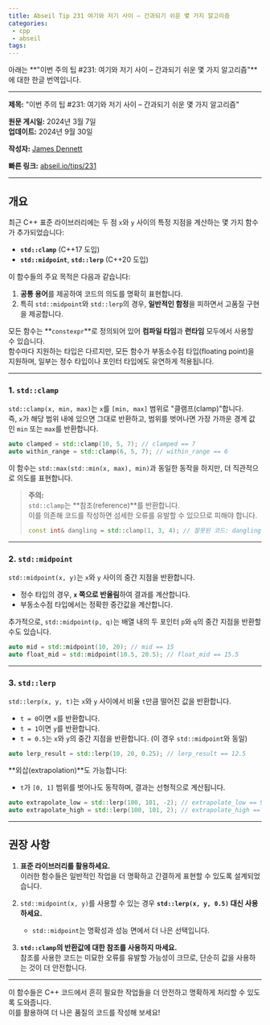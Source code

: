 ```yaml
---
title: Abseil Tip 231 여기와 저기 사이 – 간과되기 쉬운 몇 가지 알고리즘
categories:
 - cpp
 - abseil
tags:
---
```


아래는 **"이번 주의 팁 #231: 여기와 저기 사이 – 간과되기 쉬운 몇 가지 알고리즘"**에 대한 한글 번역입니다.

---

**제목:** "이번 주의 팁 #231: 여기와 저기 사이 – 간과되기 쉬운 몇 가지 알고리즘"  

**원문 게시일:** 2024년 3월 7일  
**업데이트:** 2024년 9월 30일  

**작성자:** [James Dennett](mailto:jdennett@google.com)  

**빠른 링크:** [abseil.io/tips/231](https://abseil.io/tips/231)  

---

## **개요**

최근 C++ 표준 라이브러리에는 두 점 `x`와 `y` 사이의 특정 지점을 계산하는 몇 가지 함수가 추가되었습니다:
- **`std::clamp`** (C++17 도입)
- **`std::midpoint`**, **`std::lerp`** (C++20 도입)

이 함수들의 주요 목적은 다음과 같습니다:
1. **공통 용어**를 제공하여 코드의 의도를 명확히 표현합니다.  
2. 특히 `std::midpoint`와 `std::lerp`의 경우, **일반적인 함정**을 피하면서 고품질 구현을 제공합니다.  

모든 함수는 **`constexpr`**로 정의되어 있어 **컴파일 타임**과 **런타임** 모두에서 사용할 수 있습니다.  
함수마다 지원하는 타입은 다르지만, 모든 함수가 부동소수점 타입(floating point)을 지원하며, 일부는 정수 타입이나 포인터 타입에도 유연하게 적용됩니다.

---

### **1. `std::clamp`**

`std::clamp(x, min, max)`는 `x`를 `[min, max]` 범위로 "클램프(clamp)"합니다.  
즉, `x`가 해당 범위 내에 있으면 그대로 반환하고, 범위를 벗어나면 가장 가까운 경계 값인 `min` 또는 `max`를 반환합니다.

```cpp
auto clamped = std::clamp(10, 5, 7); // clamped == 7
auto within_range = std::clamp(6, 5, 7); // within_range == 6
```

이 함수는 `std::max(std::min(x, max), min)`과 동일한 동작을 하지만, 더 직관적으로 의도를 표현합니다.

> **주의:**  
> `std::clamp`는 **참조(reference)**를 반환합니다.  
> 이를 의존해 코드를 작성하면 섬세한 오류를 유발할 수 있으므로 피해야 합니다.  
> 
> ```cpp
> const int& dangling = std::clamp(1, 3, 4); // 잘못된 코드: dangling 참조가 소멸된 값을 가리킬 수 있음.
> ```

---

### **2. `std::midpoint`**

`std::midpoint(x, y)`는 `x`와 `y` 사이의 중간 지점을 반환합니다.  
- 정수 타입의 경우, **`x` 쪽으로 반올림**하여 결과를 계산합니다.
- 부동소수점 타입에서는 정확한 중간값을 계산합니다.

추가적으로, `std::midpoint(p, q)`는 배열 내의 두 포인터 `p`와 `q`의 중간 지점을 반환할 수도 있습니다.

```cpp
auto mid = std::midpoint(10, 20); // mid == 15
auto float_mid = std::midpoint(10.5, 20.5); // float_mid == 15.5
```

---

### **3. `std::lerp`**

`std::lerp(x, y, t)`는 `x`와 `y` 사이에서 비율 `t`만큼 떨어진 값을 반환합니다.  
- `t = 0`이면 `x`를 반환합니다.
- `t = 1`이면 `y`를 반환합니다.
- `t = 0.5`는 `x`와 `y`의 중간 지점을 반환합니다. (이 경우 `std::midpoint`와 동일)

```cpp
auto lerp_result = std::lerp(10, 20, 0.25); // lerp_result == 12.5
```

**외삽(extrapolation)**도 가능합니다:
- `t`가 `[0, 1]` 범위를 벗어나도 동작하며, 결과는 선형적으로 계산됩니다.

```cpp
auto extrapolate_low = std::lerp(100, 101, -2); // extrapolate_low == 98
auto extrapolate_high = std::lerp(100, 101, 2); // extrapolate_high == 102
```

---

## **권장 사항**

1. **표준 라이브러리를 활용하세요.**  
   이러한 함수들은 일반적인 작업을 더 명확하고 간결하게 표현할 수 있도록 설계되었습니다.  

2. `std::midpoint(x, y)`를 사용할 수 있는 경우 **`std::lerp(x, y, 0.5)` 대신 사용하세요.**  
   - `std::midpoint`는 명확성과 성능 면에서 더 나은 선택입니다.  

3. **`std::clamp`의 반환값에 대한 참조를 사용하지 마세요.**  
   참조를 사용한 코드는 미묘한 오류를 유발할 가능성이 크므로, 단순히 값을 사용하는 것이 더 안전합니다.

---

이 함수들은 C++ 코드에서 흔히 필요한 작업들을 더 안전하고 명확하게 처리할 수 있도록 도와줍니다.  
이를 활용하여 더 나은 품질의 코드를 작성해 보세요!